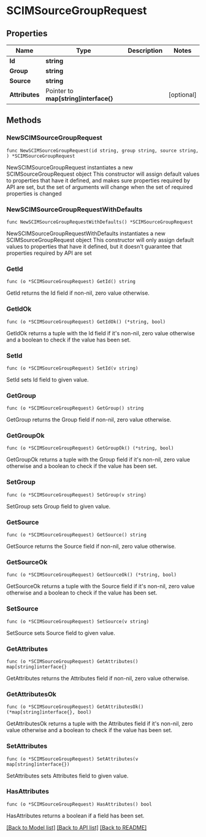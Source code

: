 # SCIMSourceGroupRequest

## Properties

Name | Type | Description | Notes
------------ | ------------- | ------------- | -------------
**Id** | **string** |  | 
**Group** | **string** |  | 
**Source** | **string** |  | 
**Attributes** | Pointer to **map[string]interface{}** |  | [optional] 

## Methods

### NewSCIMSourceGroupRequest

`func NewSCIMSourceGroupRequest(id string, group string, source string, ) *SCIMSourceGroupRequest`

NewSCIMSourceGroupRequest instantiates a new SCIMSourceGroupRequest object
This constructor will assign default values to properties that have it defined,
and makes sure properties required by API are set, but the set of arguments
will change when the set of required properties is changed

### NewSCIMSourceGroupRequestWithDefaults

`func NewSCIMSourceGroupRequestWithDefaults() *SCIMSourceGroupRequest`

NewSCIMSourceGroupRequestWithDefaults instantiates a new SCIMSourceGroupRequest object
This constructor will only assign default values to properties that have it defined,
but it doesn't guarantee that properties required by API are set

### GetId

`func (o *SCIMSourceGroupRequest) GetId() string`

GetId returns the Id field if non-nil, zero value otherwise.

### GetIdOk

`func (o *SCIMSourceGroupRequest) GetIdOk() (*string, bool)`

GetIdOk returns a tuple with the Id field if it's non-nil, zero value otherwise
and a boolean to check if the value has been set.

### SetId

`func (o *SCIMSourceGroupRequest) SetId(v string)`

SetId sets Id field to given value.


### GetGroup

`func (o *SCIMSourceGroupRequest) GetGroup() string`

GetGroup returns the Group field if non-nil, zero value otherwise.

### GetGroupOk

`func (o *SCIMSourceGroupRequest) GetGroupOk() (*string, bool)`

GetGroupOk returns a tuple with the Group field if it's non-nil, zero value otherwise
and a boolean to check if the value has been set.

### SetGroup

`func (o *SCIMSourceGroupRequest) SetGroup(v string)`

SetGroup sets Group field to given value.


### GetSource

`func (o *SCIMSourceGroupRequest) GetSource() string`

GetSource returns the Source field if non-nil, zero value otherwise.

### GetSourceOk

`func (o *SCIMSourceGroupRequest) GetSourceOk() (*string, bool)`

GetSourceOk returns a tuple with the Source field if it's non-nil, zero value otherwise
and a boolean to check if the value has been set.

### SetSource

`func (o *SCIMSourceGroupRequest) SetSource(v string)`

SetSource sets Source field to given value.


### GetAttributes

`func (o *SCIMSourceGroupRequest) GetAttributes() map[string]interface{}`

GetAttributes returns the Attributes field if non-nil, zero value otherwise.

### GetAttributesOk

`func (o *SCIMSourceGroupRequest) GetAttributesOk() (*map[string]interface{}, bool)`

GetAttributesOk returns a tuple with the Attributes field if it's non-nil, zero value otherwise
and a boolean to check if the value has been set.

### SetAttributes

`func (o *SCIMSourceGroupRequest) SetAttributes(v map[string]interface{})`

SetAttributes sets Attributes field to given value.

### HasAttributes

`func (o *SCIMSourceGroupRequest) HasAttributes() bool`

HasAttributes returns a boolean if a field has been set.


[[Back to Model list]](../README.md#documentation-for-models) [[Back to API list]](../README.md#documentation-for-api-endpoints) [[Back to README]](../README.md)


